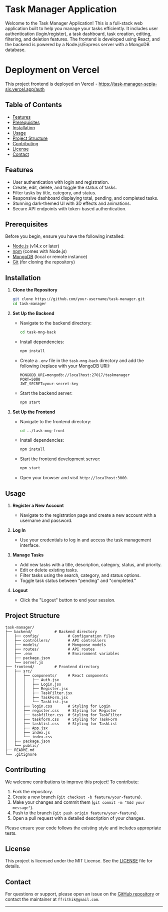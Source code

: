 
# Task Manager Application

Welcome to the Task Manager Application! This is a full-stack web application built to help you manage your tasks efficiently. It includes user authentication (login/register), a task dashboard, task creation, editing, filtering, and deletion features. The frontend is developed using React, and the backend is powered by a Node.js/Express server with a MongoDB database.

# Deployment on Vercel
This project frontend is deployed on Vercel - https://task-manager-sepia-six.vercel.app/auth

## Table of Contents
- [Features](#features)
- [Prerequisites](#prerequisites)
- [Installation](#installation)
- [Usage](#usage)
- [Project Structure](#project-structure)
- [Contributing](#contributing)
- [License](#license)
- [Contact](#contact)

## Features
- User authentication with login and registration.
- Create, edit, delete, and toggle the status of tasks.
- Filter tasks by title, category, and status.
- Responsive dashboard displaying total, pending, and completed tasks.
- Stunning dark-themed UI with 3D effects and animations.
- Secure API endpoints with token-based authentication.

## Prerequisites
Before you begin, ensure you have the following installed:
- [Node.js](https://nodejs.org/) (v14.x or later)
- [npm](https://www.npmjs.com/) (comes with Node.js)
- [MongoDB](https://www.mongodb.com/) (local or remote instance)
- [Git](https://git-scm.com/) (for cloning the repository)

## Installation

1. **Clone the Repository**
   ```bash
   git clone https://github.com/your-username/task-manager.git
   cd task-manager
   ```

2. **Set Up the Backend**
   - Navigate to the backend directory:
     ```bash
     cd task-mng-back
     ```
   - Install dependencies:
     ```bash
     npm install
     ```
   - Create a `.env` file in the `task-mng-back` directory and add the following (replace with your MongoDB URI):
     ```
     MONGODB_URI=mongodb://localhost:27017/taskmanager
     PORT=5000
     JWT_SECRET=your-secret-key
     ```
   - Start the backend server:
     ```bash
     npm start
     ```

3. **Set Up the Frontend**
   - Navigate to the frontend directory:
     ```bash
     cd ../task-mng-front
     ```
   - Install dependencies:
     ```bash
     npm install
     ```
   - Start the frontend development server:
     ```bash
     npm start
     ```
   - Open your browser and visit `http://localhost:3000`.

## Usage
1. **Register a New Account**
   - Navigate to the registration page and create a new account with a username and password.
   
2. **Log In**
   - Use your credentials to log in and access the task management interface.

3. **Manage Tasks**
   - Add new tasks with a title, description, category, status, and priority.
   - Edit or delete existing tasks.
   - Filter tasks using the search, category, and status options.
   - Toggle task status between "pending" and "completed."

4. **Logout**
   - Click the "Logout" button to end your session.

## Project Structure
```
task-manager/
├── backend/          # Backend directory
│   ├── config/             # Configuration files
│   ├── controllers/        # API controllers
│   ├── models/             # Mongoose models
│   ├── routes/             # API routes
│   ├── .env                # Environment variables
│   ├── package.json
│   └── server.js
├── frontend/         # Frontend directory
│   ├── src/
│   │   ├── components/     # React components
│   │   │   ├── Auth.jsx
│   │   │   ├── Login.jsx
│   │   │   ├── Register.jsx
│   │   │   ├── TaskFilter.jsx
│   │   │   ├── TaskForm.jsx
│   │   │   └── TaskList.jsx
│   │   ├── login.css       # Styling for Login
│   │   ├── register.css    # Styling for Register
│   │   ├── taskfilter.css  # Styling for TaskFilter
│   │   ├── taskform.css    # Styling for TaskForm
│   │   ├── tasklist.css    # Styling for TaskList
│   │   ├── App.jsx
│   │   ├── index.js
│   │   └── index.css
│   ├── package.json
│   └── public/
├── README.md
└── .gitignore
```

## Contributing
We welcome contributions to improve this project! To contribute:

1. Fork the repository.
2. Create a new branch (`git checkout -b feature/your-feature`).
3. Make your changes and commit them (`git commit -m "Add your message"`).
4. Push to the branch (`git push origin feature/your-feature`).
5. Open a pull request with a detailed description of your changes.

Please ensure your code follows the existing style and includes appropriate tests.

## License
This project is licensed under the MIT License. See the [LICENSE](LICENSE) file for details.

## Contact
For questions or support, please open an issue on the [GitHub repository](https://github.com/rithik333r/task-manager/issues) or contact the maintainer at `ffrithik@gmail.com`.

---

